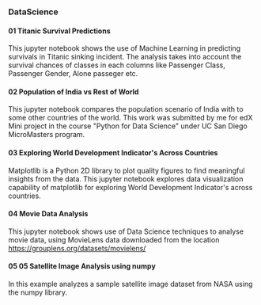 ### DataScience

#### 01 Titanic Survival Predictions
This jupyter notebook shows the use of Machine Learning in predicting survivals in Titanic sinking incident. The analysis takes into account the survival chances of classes in each columns like Passenger Class, Passenger Gender, Alone passeger etc.

#### 02 Population of India vs Rest of World
This jupyter notebook compares the population scenario of India with to some other countries of the world. This work was submitted by me for edX Mini project in the course "Python for Data Science" under UC San Diego MicroMasters program.

#### 03 Exploring World Development Indicator's Across Countries
Matplotlib is a Python 2D library to plot quality figures to find meaningful insights from the data. This jupyter notebook explores data visualization capability of matplotlib for exploring World Development Indicator's across countries.

#### 04 Movie Data Analysis
This jupyter notebook shows use of Data Science techniques to analyse movie data, using MovieLens data downloaded from the location https://grouplens.org/datasets/movielens/

#### 05 05 Satellite Image Analysis using numpy
In this example analyzes a sample satellite image dataset from NASA using the numpy library.
